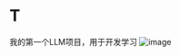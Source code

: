 # T
我的第一个LLM项目，用于开发学习
![image](https://github.com/user-attachments/assets/8a0c0405-229a-420f-8b29-c21897ed9074)
